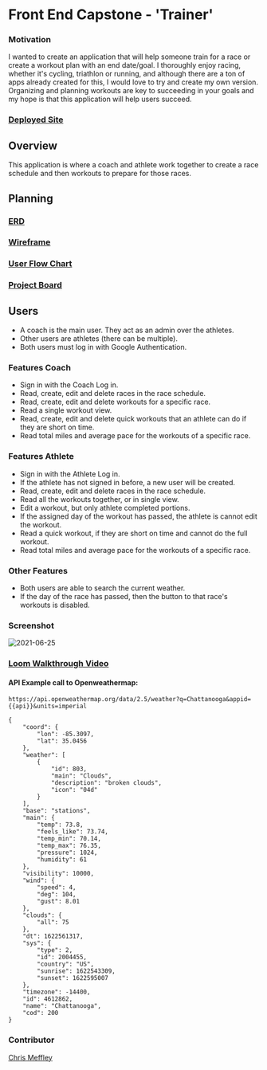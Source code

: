 # Front End Capstone - 'Trainer'

### Motivation
I wanted to create an application that will help someone train for a race or create a workout plan with an end date/goal. I thoroughly enjoy racing, whether it's cycling, triathlon or running, and although there are a ton of apps already created for this, I would love to try and create my own version. Organizing and planning workouts are key to succeeding in your goals and my hope is that this application will help users succeed.

### [Deployed Site](https://cm-trainer.netlify.app/)

## Overview
This application is where a coach and athlete work together to create a race schedule and then workouts to prepare for those races.

## Planning
### [ERD](https://dbdiagram.io/d/60b2709bb29a09603d171b11)

### [Wireframe](https://www.figma.com/file/n0zW9BFw5XAbdPBJ1HBnHb/Capstone-Trainer?node-id=2%3A56)

### [User Flow Chart](https://docs.google.com/presentation/d/1QfsY9q46uwuG7AlJHKZR17Vm-mnCdS1AT9MYEFbkwn8/edit?usp=sharing)

### [Project Board](https://github.com/cmeffley/front-end-capstone/projects/1)
## Users
- A coach is the main user. They act as an admin over the athletes.
- Other users are athletes (there can be multiple).
- Both users must log in with Google Authentication.

### Features Coach
- Sign in with the Coach Log in.
- Read, create, edit and delete races in the race schedule.
- Read, create, edit and delete workouts for a specific race.
- Read a single workout view.
- Read, create, edit and delete quick workouts that an athlete can do if they are short on time.
- Read total miles and average pace for the workouts of a specific race.

### Features Athlete
- Sign in with the Athlete Log in.
- If the athlete has not signed in before, a new user will be created.
- Read, create, edit and delete races in the race schedule.
- Read all the workouts together, or in single view.
- Edit a workout, but only athlete completed portions.
- If the assigned day of the workout has passed, the athlete is cannot edit the workout.
- Read a quick workout, if they are short on time and cannot do the full workout.
- Read total miles and average pace for the workouts of a specific race.

### Other Features
- Both users are able to search the current weather.
- If the day of the race has passed, then the button to that race's workouts is disabled.

### Screenshot
![2021-06-25](https://user-images.githubusercontent.com/76795299/123496302-67328500-d5f5-11eb-974e-ae9357739caf.png)

### [Loom Walkthrough Video](https://www.loom.com/share/e27762a6f451421a8bd31e2b766fbb82)
#### API Example call to Openweathermap:
`https://api.openweathermap.org/data/2.5/weather?q=Chattanooga&appid={{api}}&units=imperial`

```
{
    "coord": {
        "lon": -85.3097,
        "lat": 35.0456
    },
    "weather": [
        {
            "id": 803,
            "main": "Clouds",
            "description": "broken clouds",
            "icon": "04d"
        }
    ],
    "base": "stations",
    "main": {
        "temp": 73.8,
        "feels_like": 73.74,
        "temp_min": 70.14,
        "temp_max": 76.35,
        "pressure": 1024,
        "humidity": 61
    },
    "visibility": 10000,
    "wind": {
        "speed": 4,
        "deg": 104,
        "gust": 8.01
    },
    "clouds": {
        "all": 75
    },
    "dt": 1622561317,
    "sys": {
        "type": 2,
        "id": 2004455,
        "country": "US",
        "sunrise": 1622543309,
        "sunset": 1622595007
    },
    "timezone": -14400,
    "id": 4612862,
    "name": "Chattanooga",
    "cod": 200
}
```


### Contributor
[Chris Meffley](https://github.com/cmeffley)
